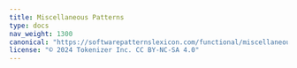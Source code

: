 ```yaml
---
title: Miscellaneous Patterns
type: docs
nav_weight: 1300
canonical: "https://softwarepatternslexicon.com/functional/miscellaneous-patterns"
license: "© 2024 Tokenizer Inc. CC BY-NC-SA 4.0"
---
```

